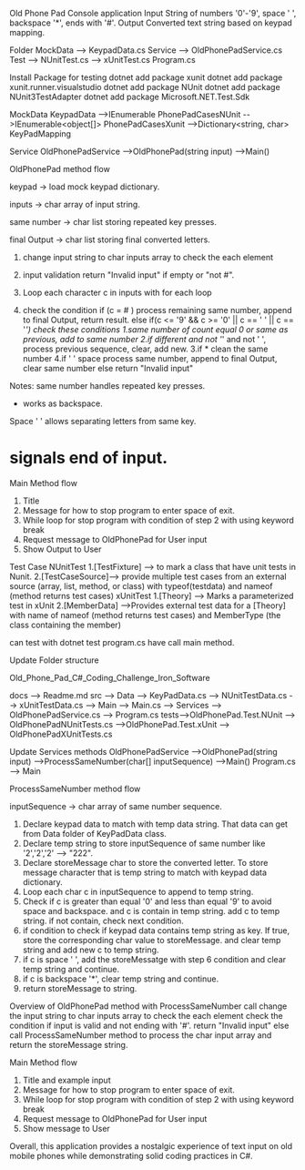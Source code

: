 ﻿Old Phone Pad
Console application
Input String of numbers '0'-'9', space ' ', backspace '*', ends with '#'.
Output Converted text string based on keypad mapping.



Folder
MockData --> KeypadData.cs
Service  --> OldPhonePadService.cs
Test     --> NUnitTest.cs
		 --> xUnitTest.cs
Program.cs


Install Package for testing
dotnet add package xunit 
dotnet add package xunit.runner.visualstudio
dotnet add package NUnit
dotnet add package NUnit3TestAdapter
dotnet add package Microsoft.NET.Test.Sdk


MockData 
KeypadData -->IEnumerable<TestCaseData> PhonePadCasesNUnit
	   -->IEnumerable<object[]> PhonePadCasesXunit
	   -->Dictionary<string, char> KeyPadMapping 


Service
OldPhonePadService -->OldPhonePad(string input)
		   -->Main()


OldPhonePad method flow

keypad → load mock keypad dictionary.

inputs → char array of input string.

same number → char list storing repeated key presses.

final Output → char list storing final converted letters.

1. change input string to char inputs array to check the each element

2. input validation return "Invalid input" if empty or  "not #".

3. Loop each character c in inputs with for each loop

4. check the condition
if (c = # )
	process remaining same number, append to final Output, return result.
else if(c <= '9' && c >= '0' || c == ' ' || c == '*')
	check these conditions 
	1.same number of count equal 0 or same as previous, add to same number
	2.if different and not '*' and not ' ', process previous sequence, clear, add new.
	3.if * clean the same number
	4.if ' ' space process same number, append to final Output, clear same number
else
return "Invalid input"

Notes:
same number handles repeated key presses.

* works as backspace.

Space ' ' allows separating letters from same key.

# signals end of input.

Main Method flow
1. Title
2. Message for how to stop program to enter space of exit.
3. While loop for stop program with condition of step 2 with using keyword break
4. Request message to OldPhonePad for User input
5. Show Output to User


Test Case
NUnitTest
1.[TestFixture] --> to mark a class that have unit tests in Nunit.
2.[TestCaseSource]--> provide multiple test cases from an external source (array, list, method, or class) with typeof(testdata) and nameof (method returns test cases) 
xUnitTest
1.[Theory] --> Marks a parameterized test in xUnit
2.[MemberData] -->Provides external test data for a [Theory] with name of nameof (method returns test cases) and MemberType (the class containing the member)


can test with dotnet test
program.cs have call main method.


Update Folder structure

Old_Phone_Pad_C#_Coding_Challenge_Iron_Software

docs --> Readme.md
src  --> Data --> KeyPadData.cs
			  --> NUnitTestData.cs
			  --> xUnitTestData.cs
	 --> Main --> Main.cs
	 --> Services --> OldPhonePadService.cs
	 --> Program.cs
tests-->OldPhonePad.Test.NUnit --> OldPhonePadNUnitTests.cs
	 -->OldPhonePad.Test.xUnit --> OldPhonePadXUnitTests.cs

Update Services methods
OldPhonePadService -->OldPhonePad(string input)
				   -->ProcessSameNumber(char[] inputSequence)
		   -->Main()
		   Program.cs --> Main


ProcessSameNumber method flow

inputSequence → char array of same number sequence.
1. Declare keypad data to match with temp data string. That data can get from Data folder of KeyPadData class.
2. Declare temp string to store inputSequence of same number like '2','2','2' --> "222". 
3. Declare storeMessage char to store the converted letter. To store message character that is temp string to match with keypad data dictionary.
4. Loop each char c in inputSequence to append to temp string.
5. Check if c is greater than equal '0' and less than equal '9' to avoid space and backspace. and c is contain in temp string. add c to temp string. if not contain, check next condition.
6. if condition to check if keypad data contains temp string as key. If true, store the corresponding char value to storeMessage. and clear temp string and add new c to temp string.
7. if c is space ' ', add the storeMessatge with step 6 condition and  clear temp string and continue.
8. if c is backspace '*', clear temp string and continue.
9. return storeMessage to string.



Overview of OldPhonePad method with ProcessSameNumber call
change the input string to char inputs array to check the each element
check the condition if input is valid and  not ending with '#'. return "Invalid input"
else call ProcessSameNumber method to process the char input array and return the storeMessage string.


Main Method flow
1. Title and example input
2. Message for how to stop program to enter space of exit.
3. While loop for stop program with condition of step 2 with using keyword break
4. Request message to OldPhonePad for User input
5. Show message to User



Overall, this application provides a nostalgic experience of text input on old mobile phones while demonstrating solid coding practices in C#.

